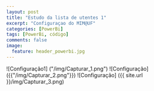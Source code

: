 ```yaml
---
layout: post
title: "Estudo da lista de utentes 1"
excerpt: "Configuraçao do MIM@UF"
categories: [PowerBi]
tags: [PowerBi, código]
comments: false
image:
  feature: header_powerbi.jpg
---
```

![Configuração1] ("/img/Capturar_1.png")
![Configuração] ({{"/img/Capturar_2.png"}})
![Configuração] ({{ site.url }}/img/Capturar_3.png)
